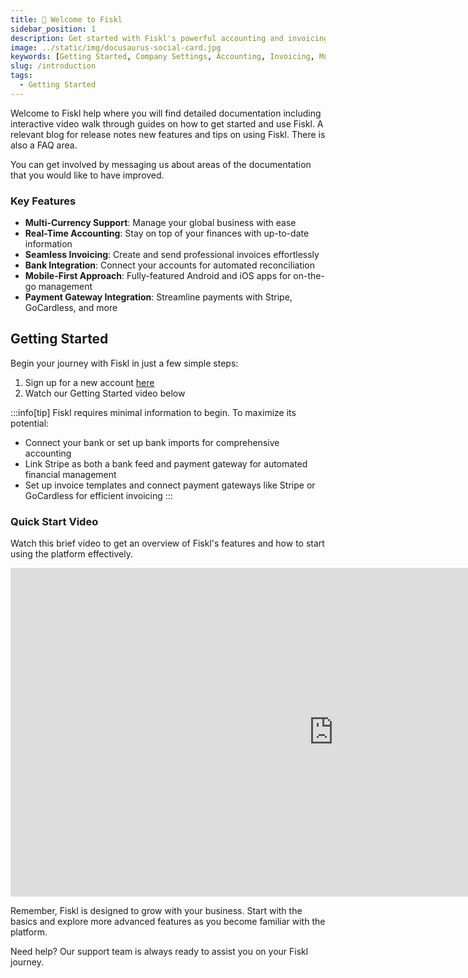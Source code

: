 ```yaml
---
title: 🎉 Welcome to Fiskl
sidebar_position: 1
description: Get started with Fiskl's powerful accounting and invoicing platform
image: ../static/img/docusaurus-social-card.jpg
keywords: [Getting Started, Company Settings, Accounting, Invoicing, Multi-Currency]
slug: /introduction
tags:
  - Getting Started
---
```


Welcome to Fiskl help where you will find detailed documentation including interactive video walk through guides on how to get started and use Fiskl.
A relevant blog for release notes new features and tips on using Fiskl. 
There is also a FAQ area.

You can get involved by messaging us about areas of the documentation that you would like to have improved. 


### Key Features

- **Multi-Currency Support**: Manage your global business with ease
- **Real-Time Accounting**: Stay on top of your finances with up-to-date information
- **Seamless Invoicing**: Create and send professional invoices effortlessly
- **Bank Integration**: Connect your accounts for automated reconciliation
- **Mobile-First Approach**: Fully-featured Android and iOS apps for on-the-go management
- **Payment Gateway Integration**: Streamline payments with Stripe, GoCardless, and more

## Getting Started

Begin your journey with Fiskl in just a few simple steps:

1. Sign up for a new account [here](https://my.fiskl.com/registration)
2. Watch our Getting Started video below
<!-- 3. Explore the [Getting Started](category/getting-started) guide for detailed instructions -->

:::info[tip]
Fiskl requires minimal information to begin. To maximize its potential:
- Connect your bank or set up bank imports for comprehensive accounting
- Link Stripe as both a bank feed and payment gateway for automated financial management
- Set up invoice templates and connect payment gateways like Stripe or GoCardless for efficient invoicing
:::

### Quick Start Video

Watch this brief video to get an overview of Fiskl's features and how to start using the platform effectively.

<iframe width="1033" height="526" src="https://www.youtube.com/embed/GWr8lyWvo7w" title="Getting Started with Fiskl Accounting and Invoicing" frameborder="0" allow="accelerometer; autoplay; clipboard-write; encrypted-media; gyroscope; picture-in-picture; web-share" referrerpolicy="strict-origin-when-cross-origin" allowfullscreen></iframe>

Remember, Fiskl is designed to grow with your business. Start with the basics and explore more advanced features as you become familiar with the platform.

Need help? Our support team is always ready to assist you on your Fiskl journey.
